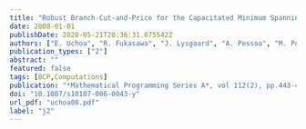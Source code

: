 ```yaml
---
title: "Robust Branch-Cut-and-Price for the Capacitated Minimum Spanning Tree Problem over a Large Extended Formulation"
date: 2008-01-01
publishDate: 2020-05-21T20:36:31.075542Z
authors: ["E. Uchoa", "R. Fukasawa", "J. Lysgaard", "A. Pessoa", "M. Poggi de Aragão", "D. Andrade"]
publication_types: ["2"]
abstract: ""
featured: false
tags: [BCP,Computations]
publication: "*Mathematical Programming Series A*, vol 112(2), pp.443-472, 2008" 
doi: "10.1007/s10107-006-0043-y"
url_pdf: "uchoa08.pdf"
label: "j2"
---
```


